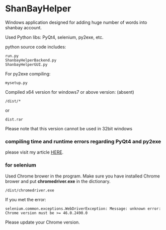 # ShanBayHelper

Windows application designed for adding huge number of words into shanbay account.

Used Python libs: PyQt4, selenium, py2exe, etc.

python source code includes:

	run.py
	ShanbayHelperBackend.py
	ShanbayHelperGUI.py

For py2exe compiling:

	mysetup.py

Compiled x64 version for windows7 or above version: (absent)

	/dist/*
or

	dist.rar

Please note that this version cannot be used in 32bit windows

### compiling time and runtime errors regarding PyQt4 and py2exe

please visit my article [HERE](http://doublequan.github.io/2016/03/27/python-PyQt-py2exe/ "使用Py2exe打包PyQt4程序到exe").

### for selenium 

Used Chrome brower in the program. Make sure you have installed Chrome brower and put **chromedriver.exe** in the dictionary.

	/dist/chromedriver.exe

If you met the error: 

	selenium.common.exceptions.WebDriverException: Message: unknown error: Chrome version must be >= 46.0.2490.0

Please update your Chrome version.

